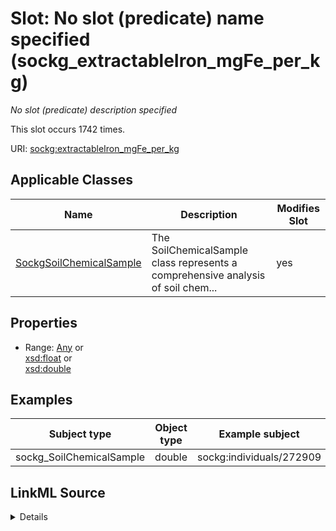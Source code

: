 

# Slot: No slot (predicate) name specified (sockg_extractableIron_mgFe_per_kg)


_No slot (predicate) description specified_






This slot occurs 1742 times.


URI: [sockg:extractableIron_mgFe_per_kg](https://idir.uta.edu/sockg-ontology/docs/extractableIron_mgFe_per_kg)



<!-- no inheritance hierarchy -->





## Applicable Classes

| Name | Description | Modifies Slot |
| --- | --- | --- |
| [SockgSoilChemicalSample](../classes/SockgSoilChemicalSample.md) | The SoilChemicalSample class represents a comprehensive analysis of soil chem... |  yes  |







## Properties

* Range: [Any](../classes/Any.md)&nbsp;or&nbsp;<br />[xsd:float](http://www.w3.org/2001/XMLSchema#float)&nbsp;or&nbsp;<br />[xsd:double](http://www.w3.org/2001/XMLSchema#double)






## Examples

| Subject type | Object type | Example subject | Example object | Occurrences |
| --- | --- | --- | --- | --- |
| sockg_SoilChemicalSample | double | sockg:individuals/272909 | 16954.75 | 1742 |




## LinkML Source

<details>

```yaml
name: sockg_extractableIron_mgFe_per_kg
annotations:
  count:
    tag: count
    value: 1742
description: No slot (predicate) description specified
title: No slot (predicate) name specified
examples:
- object:
    example_object: '16954.75'
    example_object_type: double
    example_predicate: sockg:extractableIron_mgFe_per_kg
    example_subject: sockg:individuals/272909
    example_subject_type: sockg_SoilChemicalSample
from_schema: soc-kg
rank: 1000
domain: sockg_SoilChemicalSample
slot_uri: sockg:extractableIron_mgFe_per_kg
alias: sockg_extractableIron_mgFe_per_kg
domain_of:
- sockg_SoilChemicalSample
range: Any
any_of:
- range: float
- range: double

```
</details>